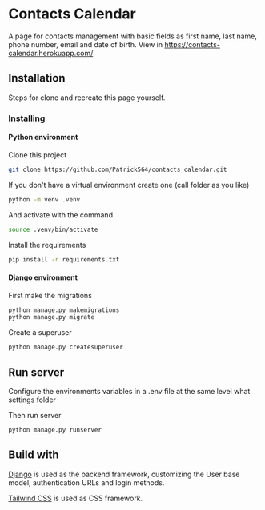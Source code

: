 # Contacts Calendar

A page for contacts management with basic fields as first name, last name,
phone number, email and date of birth.
View in https://contacts-calendar.herokuapp.com/

## Installation

Steps for clone and recreate this page yourself.

### Installing

#### Python environment

Clone this project

```bash
git clone https://github.com/Patrick564/contacts_calendar.git
```

If you don't have a virtual environment create one (call folder as you like)

```bash
python -m venv .venv
```

And activate with the command

```bash
source .venv/bin/activate
```

Install the requirements

```bash
pip install -r requirements.txt
```

#### Django environment

First make the migrations

```bash
python manage.py makemigrations
python manage.py migrate
```

Create a superuser

```bash
python manage.py createsuperuser
```

## Run server

Configure the environments variables in a .env file at the same level
what settings folder

Then run server

```bash
python manage.py runserver
```

## Build with

[Django](https://github.com/django/django) is used as the backend framework,
customizing the User base model, authentication URLs and login methods.

[Tailwind CSS](https://github.com/tailwindcss/tailwindcss) is used as CSS framework.
